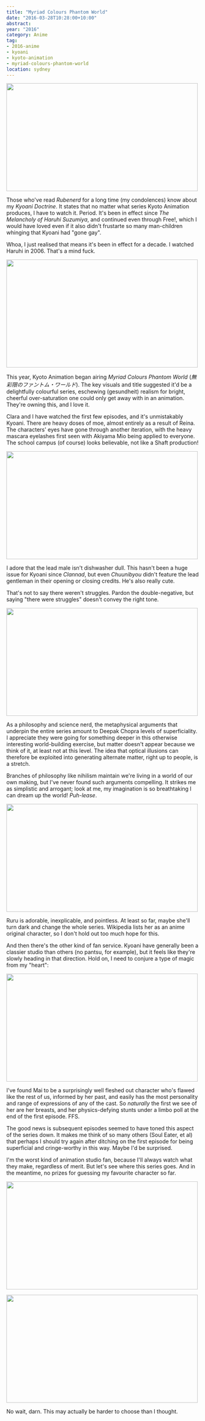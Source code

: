 ```yaml
---
title: "Myriad Colours Phantom World"
date: "2016-03-28T10:28:00+10:00"
abstract:
year: "2016"
category: Anime
tag:
- 2016-anime
- kyoani
- kyoto-animation
- myriad-colours-phantom-world
location: sydney
---
```

<p><img src="https://rubenerd.com/files/2016/anime-mcpw01-cast.jpg" srcset="https://rubenerd.com/files/2016/anime-mcpw01-cast.jpg 1x, https://rubenerd.com/files/2016/anime-mcpw01-cast@2x.jpg 2x" alt="" style="width:500px; height:281px" /></p>

Those who've read *Rubenerd* for a long time (my condolences) know about my *Kyoani Doctrine*. It states that no matter what series Kyoto Animation produces, I have to watch it. Period. It's been in effect since *The Melancholy of Haruhi Suzumiya*, and continued even through Free!, which I would have loved even if it also didn't frustarte so many man-children whinging that Kyoani had "gone gay".

Whoa, I just realised that means it's been in effect for a decade. I watched Haruhi in 2006. That's a mind fuck.

<p><img src="https://rubenerd.com/files/2016/anime-mcpw01-colour.jpg" srcset="https://rubenerd.com/files/2016/anime-mcpw01-colour.jpg 1x, https://rubenerd.com/files/2016/anime-mcpw01-colour@2x.jpg 2x" alt="" style="width:500px; height:281px" /></p>

This year, Kyoto Animation began airing *Myriad Colours Phantom World* (*無彩限のファントム・ワールド*). The key visuals and title suggested it'd be a delightfully colourful series, eschewing (gesundheit) realism for bright, cheerful over-saturation one could only get away with in an animation. They're owning this, and I love it.

Clara and I have watched the first few episodes, and it's unmistakably Kyoani. There are heavy doses of moe, almost entirely as a result of Reina. The characters' eyes have gone through another iteration, with the heavy mascara eyelashes first seen with Akiyama Mio being applied to everyone. The school campus (of course) looks believable, not like a Shaft production!

<p><img src="https://rubenerd.com/files/2016/anime-mcpw01-haruhiko.jpg" srcset="https://rubenerd.com/files/2016/anime-mcpw01-haruhiko.jpg 1x, https://rubenerd.com/files/2016/anime-mcpw01-haruhiko@2x.jpg 2x" alt="" style="width:500px; height:281px" /></p>

I adore that the lead male isn't dishwasher dull. This hasn't been a huge issue for Kyoani since *Clannad*, but even *Chuunibyou* didn't feature the lead gentleman in their opening or closing credits. He's also really cute.

That's not to say there weren't struggles. Pardon the double-negative, but saying "there were struggles" doesn't convey the right tone.

<p><img src="https://rubenerd.com/files/2016/anime-mcpw01-philosophy.jpg" srcset="https://rubenerd.com/files/2016/anime-mcpw01-philosophy.jpg 1x, https://rubenerd.com/files/2016/anime-mcpw01-philosophy@2x.jpg 2x" alt="" style="width:500px; height:281px" /></p>

As a philosophy and science nerd, the metaphysical arguments that underpin the entire series amount to Deepak Chopra levels of superficiality. I appreciate they were going for something deeper in this otherwise interesting world-building exercise, but matter doesn't appear because we think of it, at least not at this level. The idea that optical illusions can therefore be exploited into generating alternate matter, right up to people, is a stretch.

Branches of philosophy like nihilism maintain we're living in a world of our own making, but I've never found such arguments compelling. It strikes me as simplistic and arrogant; look at me, my imagination is so breathtaking I can dream up the world! *Puh-lease*.

<p><img src="https://rubenerd.com/files/2016/anime-mcpw01-pointless.jpg" srcset="https://rubenerd.com/files/2016/anime-mcpw01-pointless.jpg 1x, https://rubenerd.com/files/2016/anime-mcpw01-pointless@2x.jpg 2x" alt="" style="width:500px; height:281px" /></p>

Ruru is adorable, inexplicable, and pointless. At least so far, maybe she'll turn dark and change the whole series. Wikipedia lists her as an anime original character, so I don't hold out too much hope for this.

And then there's the other kind of fan service. Kyoani have generally been a classier studio than others (no pantsu, for example), but it feels like they're slowly heading in that direction. Hold on, I need to conjure a type of magic from my "heart":

<p><img src="https://rubenerd.com/files/2016/anime-mcpw01-groan.jpg" srcset="https://rubenerd.com/files/2016/anime-mcpw01-groan.jpg 1x, https://rubenerd.com/files/2016/anime-mcpw01-groan@2x.jpg 2x" alt="" style="width:500px; height:281px" /></p>

I've found Mai to be a surprisingly well fleshed out character who's flawed like the rest of us, informed by her past, and easily has the most personality and range of expressions of any of the cast. So *naturally* the first we see of her are her breasts, and her physics-defying stunts under a limbo poll at the end of the first episode. FFS.

The good news is subsequent episodes seemed to have toned this aspect of the series down. It makes me think of so many others (Soul Eater, et al) that perhaps I should try again after ditching on the first episode for being superficial and cringe-worthy in this way. Maybe I'd be surprised.

I'm the worst kind of animation studio fan, because I'll always watch what they make, regardless of merit. But let's see where this series goes. And in the meantime, no prizes for guessing my favourite character so far.

<p><img src="https://rubenerd.com/files/2016/anime-mcpw01-cute.jpg" srcset="https://rubenerd.com/files/2016/anime-mcpw01-cute.jpg 1x, https://rubenerd.com/files/2016/anime-mcpw01-cute@2x.jpg 2x" alt="" style="width:500px; height:281px" /></p>

<p><img src="https://rubenerd.com/files/2016/anime-mcpw01-expression.jpg" srcset="https://rubenerd.com/files/2016/anime-mcpw01-expression.jpg 1x, https://rubenerd.com/files/2016/anime-mcpw01-expression@2x.jpg 2x" alt="" style="width:500px; height:281px" /></p>

No wait, darn. This may actually be harder to choose than I thought.

